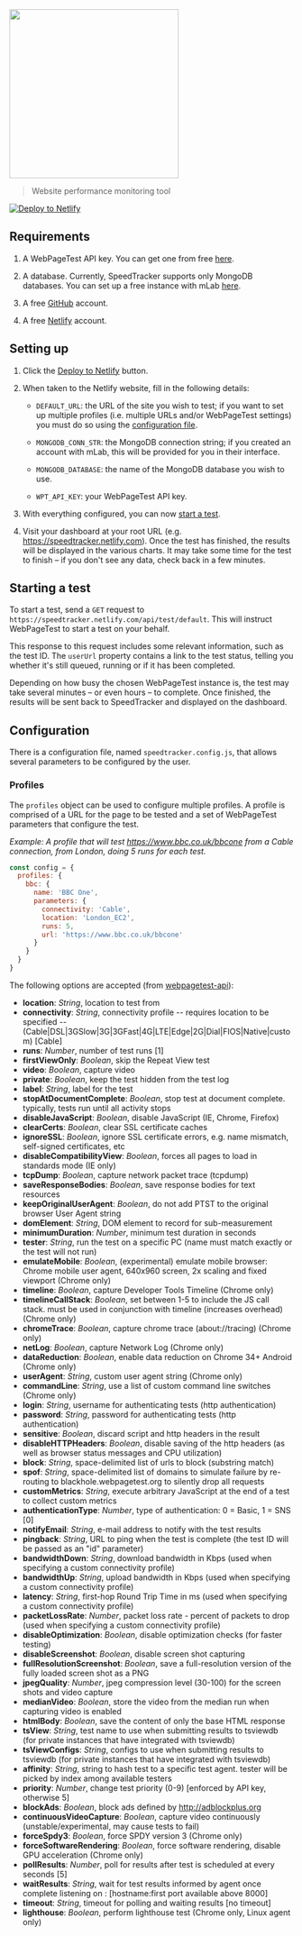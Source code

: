 <img src="https://speedtracker.org/assets/images/logo-full-square-inverted.png" width="300">

> Website performance monitoring tool

[![Deploy to Netlify](https://www.netlify.com/img/deploy/button.svg)](https://app.netlify.com/start/deploy?repository=https://github.com/speedtracker/speedtracker-netlify)

## Requirements

1. A WebPageTest API key. You can get one from free [here](https://www.webpagetest.org/getkey.php).

1. A database. Currently, SpeedTracker supports only MongoDB databases. You can set up a free instance with mLab [here](https://mlab.com/).

1. A free [GitHub](https://github.com) account.

1. A free [Netlify](https://netlify.com) account.

## Setting up

1. Click the [Deploy to Netlify](https://app.netlify.com/start/deploy?repository=https://github.com/speedtracker/speedtracker-netlify) button.

1. When taken to the Netlify website, fill in the following details:

    - `DEFAULT_URL`: the URL of the site you wish to test; if you want to set up multiple profiles (i.e. multiple URLs and/or WebPageTest settings) you must do so using the [configuration file](#configuration).

    - `MONGODB_CONN_STR`: the MongoDB connection string; if you created an account with mLab, this will be provided for you in their interface.

    - `MONGODB_DATABASE`: the name of the MongoDB database you wish to use.

    - `WPT_API_KEY`: your WebPageTest API key.

1. With everything configured, you can now [start a test](#starting-a-test).

1. Visit your dashboard at your root URL (e.g. https://speedtracker.netlify.com). Once the test has finished, the results will be displayed in the various charts. It may take some time for the test to finish – if you don't see any data, check back in a few minutes.

## Starting a test

To start a test, send a `GET` request to `https://speedtracker.netlify.com/api/test/default`. This will instruct WebPageTest to start a test on your behalf.

This response to this request includes some relevant information, such as the test ID. The `userUrl` property contains a link to the test status, telling you whether it's still queued, running or if it has been completed.

Depending on how busy the chosen WebPageTest instance is, the test may take several minutes – or even hours – to complete. Once finished, the results will be sent back to SpeedTracker and displayed on the dashboard.

## Configuration

There is a configuration file, named `speedtracker.config.js`, that allows several parameters to be configured by the user.

### Profiles

The `profiles` object can be used to configure multiple profiles. A profile is comprised of a URL for the page to be tested and a set of WebPageTest parameters that configure the test.

*Example: A profile that will test https://www.bbc.co.uk/bbcone from a Cable connection, from London, doing 5 runs for each test.*

```js
const config = {
  profiles: {
    bbc: {
      name: 'BBC One',
      parameters: {
        connectivity: 'Cable',
        location: 'London_EC2',
        runs: 5,
        url: 'https://www.bbc.co.uk/bbcone'
      }
    }
  }
}
```

The following options are accepted (from [webpagetest-api](https://github.com/marcelduran/webpagetest-api)):

* **location**: _String_, location to test from
* **connectivity**: _String_, connectivity profile -- requires location to be specified -- (Cable|DSL|3GSlow|3G|3GFast|4G|LTE|Edge|2G|Dial|FIOS|Native|custom) [Cable]
* **runs**: _Number_, number of test runs [1]
* **firstViewOnly**: _Boolean_, skip the Repeat View test
* **video**: _Boolean_, capture video
* **private**: _Boolean_, keep the test hidden from the test log
* **label**: _String_, label for the test
* **stopAtDocumentComplete**: _Boolean_, stop test at document complete. typically, tests run until all activity stops
* **disableJavaScript**: _Boolean_, disable JavaScript (IE, Chrome, Firefox)
* **clearCerts**: _Boolean_, clear SSL certificate caches
* **ignoreSSL**: _Boolean_, ignore SSL certificate errors, e.g. name mismatch, self-signed certificates, etc
* **disableCompatibilityView**: _Boolean_, forces all pages to load in standards mode (IE only)
* **tcpDump**: _Boolean_, capture network packet trace (tcpdump)
* **saveResponseBodies**: _Boolean_, save response bodies for text resources
* **keepOriginalUserAgent**: _Boolean_, do not add PTST to the original browser User Agent string
* **domElement**: _String_, DOM element to record for sub-measurement
* **minimumDuration**: _Number_, minimum test duration in seconds
* **tester**: _String_, run the test on a specific PC (name must match exactly or the test will not run)
* **emulateMobile**: _Boolean_, (experimental) emulate mobile browser: Chrome mobile user agent, 640x960 screen, 2x scaling and fixed viewport (Chrome only)
* **timeline**: _Boolean_, capture Developer Tools Timeline (Chrome only)
* **timelineCallStack**: _Boolean_, set between 1-5 to include the JS call stack. must be used in conjunction with timeline (increases overhead) (Chrome only)
* **chromeTrace**: _Boolean_, capture chrome trace (about://tracing) (Chrome only)
* **netLog**: _Boolean_, capture Network Log (Chrome only)
* **dataReduction**: _Boolean_, enable data reduction on Chrome 34+ Android (Chrome only)
* **userAgent**: _String_, custom user agent string (Chrome only)
* **commandLine**: _String_, use a list of custom command line switches (Chrome only)
* **login**: _String_, username for authenticating tests (http authentication)
* **password**: _String_, password for authenticating tests (http authentication)
* **sensitive**: _Boolean_, discard script and http headers in the result
* **disableHTTPHeaders**: _Boolean_, disable saving of the http headers (as well as browser status messages and CPU utilization)
* **block**: _String_, space-delimited list of urls to block (substring match)
* **spof**: _String_, space-delimited list of domains to simulate failure by re-routing to blackhole.webpagetest.org to silently drop all requests
* **customMetrics**: _String_, execute arbitrary JavaScript at the end of a test to collect custom metrics
* **authenticationType**: _Number_, type of authentication: 0 = Basic, 1 = SNS [0]
* **notifyEmail**: _String_, e-mail address to notify with the test results
* **pingback**: _String_, URL to ping when the test is complete (the test ID will be passed as an "id" parameter)
* **bandwidthDown**: _String_, download bandwidth in Kbps (used when specifying a custom connectivity profile)
* **bandwidthUp**: _String_, upload bandwidth in Kbps (used when specifying a custom connectivity profile)
* **latency**: _String_, first-hop Round Trip Time in ms (used when specifying a custom connectivity profile)
* **packetLossRate**: _Number_, packet loss rate - percent of packets to drop (used when specifying a custom connectivity profile)
* **disableOptimization**: _Boolean_, disable optimization checks (for faster testing)
* **disableScreenshot**: _Boolean_, disable screen shot capturing
* **fullResolutionScreenshot**: _Boolean_, save a full-resolution version of the fully loaded screen shot as a PNG
* **jpegQuality**: _Number_, jpeg compression level (30-100) for the screen shots and video capture
* **medianVideo**: _Boolean_, store the video from the median run when capturing video is enabled
* **htmlBody**: _Boolean_, save the content of only the base HTML response
* **tsView**: _String_, test name to use when submitting results to tsviewdb (for private instances that have integrated with tsviewdb)
* **tsViewConfigs**: _String_, configs to use when submitting results to tsviewdb (for private instances that have integrated with tsviewdb)
* **affinity**: _String_, string to hash test to a specific test agent. tester will be picked by index among available testers
* **priority**: _Number_, change test priority (0-9) [enforced by API key, otherwise 5]
* **blockAds**: _Boolean_, block ads defined by http://adblockplus.org
* **continuousVideoCapture**: _Boolean_, capture video continuously (unstable/experimental, may cause tests to fail)
* **forceSpdy3**: _Boolean_, force SPDY version 3 (Chrome only)
* **forceSoftwareRendering**: _Boolean_, force software rendering, disable GPU acceleration (Chrome only)
* **pollResults**: _Number_, poll for results after test is scheduled at every <interval> seconds [5]
* **waitResults**: _String_, wait for test results informed by agent once complete listening on <hostname>:<port> [hostname:first port available above 8000]
* **timeout**: _String_, timeout for polling and waiting results [no timeout]
* **lighthouse**: _Boolean_, perform lighthouse test (Chrome only, Linux agent only)
